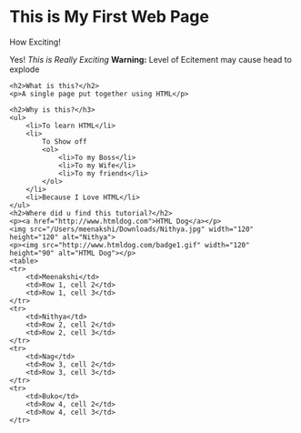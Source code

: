 <!DOCTYPE html>
<html>
<head>
	<title>My First Web Page</title>
	<link rel="stylesheet" href="style.css">
</head>
<body>
	<h1>This is My First Web Page</h1>
	How Exciting!<br>
	<p>Yes! <em>This is Really Exciting</em> <strong>Warning:</strong> Level of Ecitement may cause head to explode</p>
	
	<h2>What is this?</h2>
	<p>A single page put together using HTML</p>
	
	<h2>Why is this?</h3>
	<ul>
		<li>To learn HTML</li>
		<li>
			To Show off
			<ol>
				<li>To my Boss</li>
				<li>To my Wife</li>
				<li>To my friends</li>
			</ol>
		</li>
		<li>Because I Love HTML</li>
	</ul>
	<h2>Where did u find this tutorial?</h2>
	<p><a href="http://www.htmldog.com">HTML Dog</a></p>
	<img src="/Users/meenakshi/Downloads/Nithya.jpg" width="120" height="120" alt="Nithya">
	<p><img src="http://www.htmldog.com/badge1.gif" width="120" height="90" alt="HTML Dog"></p>
	<table>
    <tr>
        <td>Meenakshi</td>
        <td>Row 1, cell 2</td>
        <td>Row 1, cell 3</td>
    </tr>
    <tr>
        <td>Nithya</td>
        <td>Row 2, cell 2</td>
        <td>Row 2, cell 3</td>
    </tr>
    <tr>
        <td>Nag</td>
        <td>Row 3, cell 2</td>
        <td>Row 3, cell 3</td>
    </tr>
    <tr>
        <td>Buko</td>
        <td>Row 4, cell 2</td>
        <td>Row 4, cell 3</td>
    </tr>
</table>
</body>
</html>
